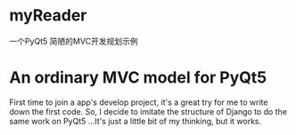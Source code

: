 # myReader
一个PyQt5 简陋的MVC开发规划示例


# An ordinary MVC model for PyQt5

First time to join a app's develop project, it's a great try for me to write down the first code.
So, I decide to imitate the structure of Django to do the same work on PyQt5 ...It's just a little bit of my thinking, but it works.



